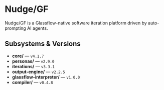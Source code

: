 # Nudge/GF

Nudge/GF is a Glassflow-native software iteration platform driven by auto-prompting AI agents.

## Subsystems & Versions
- **core/** — `v4.1.7`
- **personas/** — `v2.9.0`
- **iterations/** — `v3.3.1`
- **output-engine/** — `v2.2.5`
- **glassflow-interpreter/** — `v1.0.0`
- **compiler/** — `v0.4.8`
